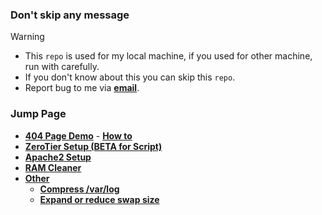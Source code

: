 ### Don't skip any message
> [!WARNING]
> - This `repo` is used for my local machine, if you used for other machine, run with carefully.
> - If you don't know about this you can skip this `repo`.
> - Report bug to me via **[email](mailto:g.psrb1000@gmail.com)**.

### Jump Page
- **[404 Page Demo](https://coolq4s.github.io/server-lnx/html/404/)** - **[How to](https://github.com/coolq4s/server-lnx/tree/eb4de2d3519a1f70b349fe9bef38f0333c1adda0/html)**
- **[ZeroTier Setup (BETA for Script)](https://github.com/coolq4s/server-lnx/tree/20bb89d7721bcc6518fef3d2ccffb820cb21dda3/zerotier)**
- **[Apache2 Setup](https://github.com/coolq4s/server-lnx/blob/25cbaca85fdcb2983960329e531d5780068e9867/apache2/README.md)**
- **[RAM Cleaner](https://github.com/coolq4s/server-lnx/tree/c81f0cf568682ef7a9bda0ed815f375b36f8204a/cleaner/RAM)**
- **[Other](https://github.com/coolq4s/server-lnx/tree/ec54df4ded8286c882b83960f871ff68f5378b0f/other/troubleshoot)**
  - **[Compress /var/log](https://github.com/coolq4s/server-lnx/tree/ec54df4ded8286c882b83960f871ff68f5378b0f/other/troubleshoot)**
  - **[Expand or reduce swap size](https://github.com/coolq4s/server-lnx/tree/ec54df4ded8286c882b83960f871ff68f5378b0f/other/troubleshoot)**
